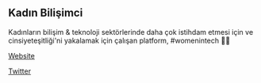 
## Kadın Bilişimci

Kadınların bilişim & teknoloji sektörlerinde daha çok istihdam etmesi için ve cinsiyeteşitliği'ni yakalamak için çalışan platform, #womenintech 💪🏻


[Website](kadinbilisimci.com)

[Twitter](https://twitter.com/kadinbilisimci)



